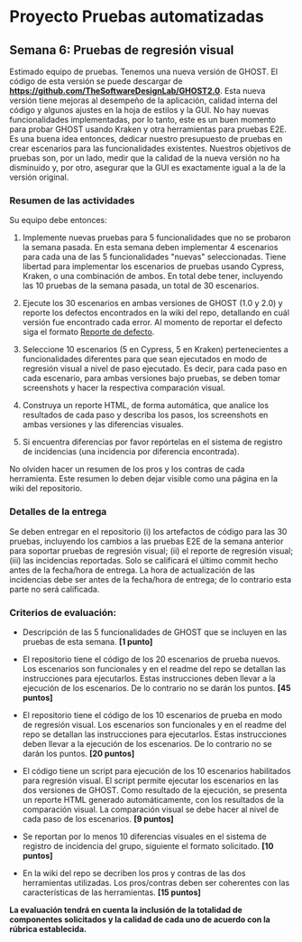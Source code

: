 
# Proyecto Pruebas automatizadas

## Semana  6: Pruebas de regresión visual

Estimado equipo de pruebas. Tenemos una nueva versión de GHOST. El código de esta versión se puede descargar de **https://github.com/TheSoftwareDesignLab/GHOST2.0**. Esta nueva versión tiene mejoras al desempeño de la aplicación, calidad interna del código y algunos ajustes en la hoja de estilos y la GUI. No hay nuevas funcionalidades implementadas, por lo tanto, este es un buen momento para probar GHOST usando Kraken y otra herramientas para pruebas E2E. Es una buena  idea  entonces, dedicar nuestro presupuesto de pruebas en crear escenarios para las funcionalidades existentes. Nuestros objetivos de pruebas son, por un lado, medir que la calidad de la nueva versión no ha disminuido y, por otro, asegurar que la GUI es exactamente igual a la de la versión original.

### Resumen de las actividades

Su equipo debe entonces:

1. Implemente nuevas pruebas para 5 funcionalidades que no se probaron la semana pasada. En esta semana deben implementar 4 escenarios para cada una de las 5 funcionalidades "nuevas" seleccionadas. Tiene libertad para implementar los escenarios de pruebas usando Cypress, Kraken, o una combinación de ambos. En total debe tener, incluyendo  las 10 pruebas de la semana pasada, un total de 30 escenarios.

2. Ejecute los 30 escenarios en ambas versiones de GHOST (1.0  y 2.0) y reporte los defectos encontrados en la wiki del repo, detallando en cuál versión fue encontrado cada error. Al momento de reportar el defecto siga el formato [Reporte de defecto](https://thesoftwaredesignlab.github.io/AutTestingCourseraBook/templates/reporte-defecto.docx).

3. Seleccione 10 escenarios (5 en Cypress, 5 en Kraken) pertenecientes a funcionalidades diferentes para que sean ejecutados en modo de regresión visual a nivel de paso ejecutado. Es decir, para cada paso en cada escenario, para ambas versiones bajo pruebas, se deben tomar screenshots y hacer la respectiva comparación visual.

4. Construya un reporte HTML, de forma automática, que analice los resultados de cada paso y describa los pasos, los screenshots en ambas versiones y las diferencias visuales.

5. Si encuentra diferencias por favor repórtelas en el sistema de registro de incidencias (una incidencia por diferencia encontrada).

 No olviden hacer un resumen de los pros y los contras de cada herramienta. Este resumen lo deben dejar visible como una página en la wiki del repositorio.

### Detalles de la entrega
Se deben entregar en el repositorio (i) los artefactos de código para las 30 pruebas, incluyendo los cambios  a las pruebas E2E de la semana anterior para soportar pruebas de regresión visual; (ii) el reporte de regresión visual;  (iii) las incidencias reportadas. Solo se calificará el último commit hecho antes de la fecha/hora de entrega. La hora de actualización de las incidencias debe ser antes de la fecha/hora de entrega; de lo contrario esta parte no será calificada.

### Criterios de evaluación:

- Descripción de las 5 funcionalidades de GHOST que se incluyen en las pruebas de esta semana. **[1 punto]**

- El repositorio tiene el código de los 20 escenarios de prueba nuevos. Los escenarios son funcionales y en el readme del repo se detallan las instrucciones para ejecutarlos. Estas instrucciones deben llevar a la ejecución de los escenarios. De lo contrario no se darán los puntos. **[45  puntos]**

- El repositorio tiene el código de los 10 escenarios de prueba en modo de regresión visual. Los escenarios son funcionales y en el readme del repo se detallan las instrucciones para ejecutarlos. Estas instrucciones deben llevar a la ejecución de los escenarios. De lo contrario no se darán los puntos.  **[20  puntos]**

- El código tiene un script para ejecución de los  10 escenarios habilitados para regresión visual. El script permite ejecutar los escenarios en las dos versiones de GHOST. Como resultado de la ejecución, se presenta un reporte HTML generado automáticamente, con los resultados de la comparación visual. La comparación visual se debe hacer al nivel de cada paso de los escenarios. **[9  puntos]**

- Se reportan por lo menos 10  diferencias  visuales en el sistema de registro de incidencia del grupo, siguiente el formato solicitado. **[10  puntos]**

- En la wiki del repo se decriben los pros y contras de las dos herramientas utilizadas.  Los pros/contras deben ser coherentes con las características de las herramientas. **[15 puntos]**


 **La evaluación tendrá en cuenta la inclusión de la totalidad de componentes solicitados y la calidad de cada uno de acuerdo con la rúbrica establecida.**
